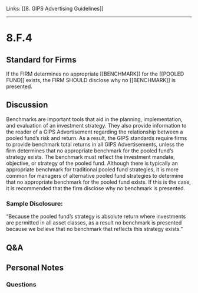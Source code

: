 Links: [[8. GIPS Advertising Guidelines]]
___
# 8.F.4
## Standard for Firms
If the FIRM determines no appropriate [[BENCHMARK]] for the [[POOLED FUND]] exists, the FIRM SHOULD disclose why no [[BENCHMARK]] is presented.
## Discussion
Benchmarks are important tools that aid in the planning, implementation, and evaluation of an investment strategy. They also provide information to the reader of a GIPS Advertisement regarding the relationship between a pooled fund’s risk and return. As a result, the GIPS standards require firms to provide benchmark total returns in all GIPS Advertisements, unless the firm determines that no appropriate benchmark for the pooled fund’s strategy exists. The benchmark must reflect the investment mandate, objective, or strategy of the pooled fund. Although there is typically an appropriate benchmark for traditional pooled fund strategies, it is more common for managers of alternative pooled fund strategies to determine that no appropriate benchmark for the pooled fund exists. If this is the case, it is recommended that the firm disclose why no benchmark is presented.
### Sample Disclosure:
“Because the pooled fund’s strategy is absolute return where investments are permitted in all asset classes, as a result no benchmark is presented because we believe that no benchmark that reflects this strategy exists.”
## Q&A

## Personal Notes

### Questions
